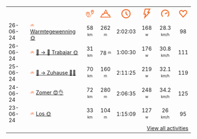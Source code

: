 <table>
    <tr>
        <th></th>
        <th></th>
        <th align="center"><img src="https://raw.githubusercontent.com/robiningelbrecht/strava-activities/master/public/distance.svg" width="30" alt="distance" title="distance"/></th>
        <th align="center"><img src="https://raw.githubusercontent.com/robiningelbrecht/strava-activities/master/public/elevation.svg" width="30" alt="elevation" title="elevation"/></th>
        <th align="center"><img src="https://raw.githubusercontent.com/robiningelbrecht/strava-activities/master/public/time.svg" width="30" alt="time" title="time"/></th>
        <th align="center"><img src="https://raw.githubusercontent.com/robiningelbrecht/strava-activities/master/public/average-watt.svg" width="30" alt="average watts" title="average watts"/></th>
        <th align="center"><img src="https://raw.githubusercontent.com/robiningelbrecht/strava-activities/master/public/average-speed.svg" width="30" alt="average speed" title="average speed"/></th>
        <th align="center"><img src="https://raw.githubusercontent.com/robiningelbrecht/strava-activities/master/public/heart-rate.svg" width="30" alt="average heart rate" title="average heart rate"/></th>
    </tr>
            <tr>
            <td>26-06-24</td>
            <td>
                <img src="https://raw.githubusercontent.com/robiningelbrecht/strava-activities/master/public/activity-ride.svg" width="12" alt="Warmtegewenning 🌞" title="Warmtegewenning 🌞"/>
<a href="https://www.strava.com/activities/11746032090" title="Kcal: 1415 | Gear: None ">Warmtegewenning 🌞</a>
            </td>
            <td align="center">58 <sup><sub>km</sub></sup></td>
            <td align="center">262 <sup><sub>m</sub></sup></td>
            <td align="center">2:02:03</td>
            <td align="center">168 <sup><sub>w</sub></sup></td>
            <td align="center">28.3 <sup><sub>km/h</sub></sup></td>
            <td align="center">98</td>
        </tr>
            <tr>
            <td>26-06-24</td>
            <td>
                <img src="https://raw.githubusercontent.com/robiningelbrecht/strava-activities/master/public/activity-ride.svg" width="12" alt="🏡 -&gt; 🏢 Trabajar 🌞" title="🏡 -&gt; 🏢 Trabajar 🌞"/>
<a href="https://www.strava.com/activities/11741561215" title="Kcal: 730 | Gear: None ">🏡 -&gt; 🏢 Trabajar 🌞</a>
            </td>
            <td align="center">31 <sup><sub>km</sub></sup></td>
            <td align="center">78 <sup><sub>m</sub></sup></td>
            <td align="center">1:00:30</td>
            <td align="center">176 <sup><sub>w</sub></sup></td>
            <td align="center">30.8 <sup><sub>km/h</sub></sup></td>
            <td align="center">111</td>
        </tr>
            <tr>
            <td>25-06-24</td>
            <td>
                <img src="https://raw.githubusercontent.com/robiningelbrecht/strava-activities/master/public/activity-ride.svg" width="12" alt="🏢 -&gt; Zuhause 🏡🌞" title="🏢 -&gt; Zuhause 🏡🌞"/>
<a href="https://www.strava.com/activities/11738033980" title="Kcal: 1925 | Gear: None ">🏢 -&gt; Zuhause 🏡🌞</a>
            </td>
            <td align="center">70 <sup><sub>km</sub></sup></td>
            <td align="center">160 <sup><sub>m</sub></sup></td>
            <td align="center">2:11:25</td>
            <td align="center">219 <sup><sub>w</sub></sup></td>
            <td align="center">32.1 <sup><sub>km/h</sub></sup></td>
            <td align="center">119</td>
        </tr>
            <tr>
            <td>24-06-24</td>
            <td>
                <img src="https://raw.githubusercontent.com/robiningelbrecht/strava-activities/master/public/activity-ride.svg" width="12" alt="Zomer 😍👌" title="Zomer 😍👌"/>
<a href="https://www.strava.com/activities/11729289796" title="Kcal: 2067 | Gear: None ">Zomer 😍👌</a>
            </td>
            <td align="center">72 <sup><sub>km</sub></sup></td>
            <td align="center">280 <sup><sub>m</sub></sup></td>
            <td align="center">2:06:35</td>
            <td align="center">248 <sup><sub>w</sub></sup></td>
            <td align="center">34.2 <sup><sub>km/h</sub></sup></td>
            <td align="center">125</td>
        </tr>
            <tr>
            <td>23-06-24</td>
            <td>
                <img src="https://raw.githubusercontent.com/robiningelbrecht/strava-activities/master/public/activity-ride.svg" width="12" alt="Los 🌞" title="Los 🌞"/>
<a href="https://www.strava.com/activities/11721105304" title="Kcal: 700 | Gear: None ">Los 🌞</a>
            </td>
            <td align="center">33 <sup><sub>km</sub></sup></td>
            <td align="center">104 <sup><sub>m</sub></sup></td>
            <td align="center">1:15:09</td>
            <td align="center">127 <sup><sub>w</sub></sup></td>
            <td align="center">26 <sup><sub>km/h</sub></sup></td>
            <td align="center">95</td>
        </tr>
                <tr>
            <td colspan="8" align="right"><a href="https://github.com/robiningelbrecht/strava-activities#activities">View all activities</a></td>
        </tr>
    </table>
